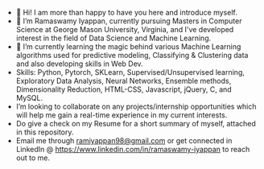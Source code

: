 - 👋 Hi! I am more than happy to have you here and introduce myself.
- 👀 I’m Ramaswamy Iyappan, currently pursuing Masters in Computer Science at George Mason University, Virginia, and I've developed interest in the field of Data Science and Machine Learning.
- 🌱 I’m currently learning the magic behind various Machine Learning algorithms used for predictive modeling, Classifying & Clustering data and also developing skills in Web Dev.
- Skills: Python, Pytorch, SKLearn, Supervised/Unsupervised learning, Exploratory Data Analysis, Neural Networks, Ensemble methods, Dimensionality Reduction, HTML-CSS, Javascript, jQuery, C, and MySQL.
- I’m looking to collaborate on any projects/internship opportunities which will help me gain a real-time experience in my current interests.
- Do give a check on my Resume for a short summary of myself, attached in this repository.
- Email me through ramiyappan98@gmail.com or get connected in LinkedIn @ https://www.linkedin.com/in/ramaswamy-iyappan to reach out to me.

<!---
ramiyappan/ramiyappan is a ✨ special ✨ repository because its `README.md` (this file) appears on your GitHub profile.
You can click the Preview link to take a look at your changes.
--->
